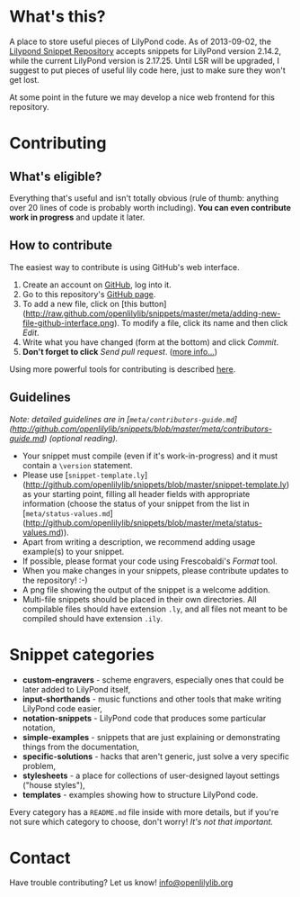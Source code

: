 What's this?
============

A place to store useful pieces of LilyPond code.
As of 2013-09-02, the
[Lilypond Snippet Repository](http://lsr.dsi.unimi.it/)
accepts snippets for LilyPond version 2.14.2,
while the current LilyPond version is 2.17.25.
Until LSR will be upgraded,
I suggest to put pieces of useful lily code here,
just to make sure they won't get lost.

At some point in the future we may develop a nice web frontend for this repository.


Contributing
============

What's eligible?
----------------

Everything that's useful and isn't totally obvious (rule of thumb:
anything over 20 lines of code is probably worth including).
**You can even contribute work in progress** and update it later.


How to contribute
-----------------

The easiest way to contribute is using GitHub's web interface.

1. Create an account on [GitHub](http://github.com/), log into it.
2. Go to this repository's
[GitHub page](http://github.com/openlilylib/snippets).
3. To add a new file, click on [this button]
(http://raw.github.com/openlilylib/snippets/master/meta/adding-new-file-github-interface.png).
To modify a file, click its name and then click _Edit_.
5. Write what you have changed (form at the bottom)
and click _Commit_.
6. **Don't forget to click** _Send pull request_.
([more info...](meta/contributors-guide.md#pull-requests))

Using more powerful tools for contributing is described [here](http://github.com/openlilylib/snippets/blob/master/meta/contributors-guide.md#contributing-using-advanced-tools).


Guidelines
----------

_Note: detailed guidelines are in [`meta/contributors-guide.md`]
(http://github.com/openlilylib/snippets/blob/master/meta/contributors-guide.md)
(optional reading)._

* Your snippet must compile (even if it's work-in-progress)
and it must contain a `\version` statement.
* Please use [`snippet-template.ly`]
(http://github.com/openlilylib/snippets/blob/master/snippet-template.ly)
as your starting point, filling all header fields with appropriate
information (choose the status of your snippet from the list in
[`meta/status-values.md`]
(http://github.com/openlilylib/snippets/blob/master/meta/status-values.md)).
* Apart from writing a description, we recommend adding
usage example(s) to your snippet.
* If possible, please format your code using Frescobaldi's
_Format_ tool.
* When you make changes in your snippets, please contribute
updates to the repository! :-)
* A png file showing the output of the snippet is a welcome addition.
* Multi-file snippets should be placed in their own directories.
All compilable files should have extension `.ly`, and all files
not meant to be compiled should have extension `.ily`.


Snippet categories
==================

* __custom-engravers__ - scheme engravers, especially ones
    that could be later added to LilyPond itself,
* __input-shorthands__ - music functions and other tools
    that make writing LilyPond code easier,
* __notation-snippets__ - LilyPond code that produces
    some particular notation,
* __simple-examples__ - snippets that are just explaining
    or demonstrating things from the documentation,
* __specific-solutions__ - hacks that aren't generic,
    just solve a very specific problem,
* __stylesheets__ - a place for collections of user-designed
    layout settings ("house styles"),
* __templates__ - examples showing how to structure LilyPond code.

Every category has a `README.md` file inside with more details,
but if you're not sure which category to choose, don't worry!
*It's not that important.*


<!---
Later on, we may divide the snippets into 2 (or more)
"quality levels":
- official ones, showing Recommended LilyPond Practice,
- drafts, hacks etc. that were just written by someone
  and may be useful, but may also not be.

The policy would be to allow anyone to add anything to the "hacks",
but adding/changing official ones (or moving a draft to official ones)
would require some confirmation from someone else (not necessarily
a full review, but at least a quick look).

Update: actually, the status field probably already does this.
-->

Contact
=======

Have trouble contributing?  Let us know!
[info@openlilylib.org](mailto:info@openlilylib.org)
